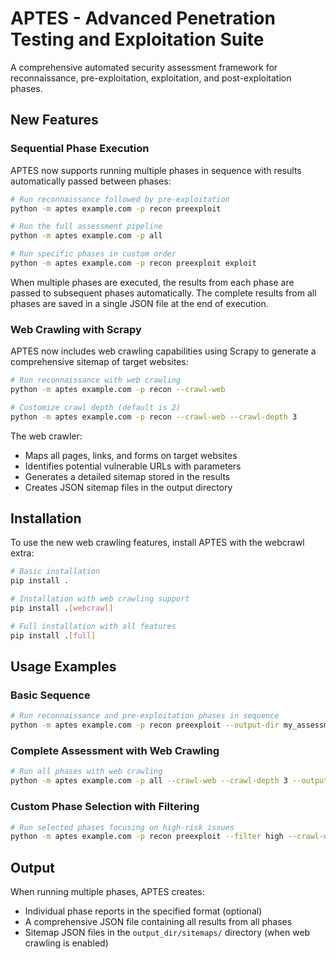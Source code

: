 # APTES - Advanced Penetration Testing and Exploitation Suite

A comprehensive automated security assessment framework for reconnaissance, pre-exploitation, exploitation, and post-exploitation phases.

## New Features

### Sequential Phase Execution

APTES now supports running multiple phases in sequence with results automatically passed between phases:

```bash
# Run reconnaissance followed by pre-exploitation
python -m aptes example.com -p recon preexploit

# Run the full assessment pipeline
python -m aptes example.com -p all

# Run specific phases in custom order
python -m aptes example.com -p recon preexploit exploit
```

When multiple phases are executed, the results from each phase are passed to subsequent phases automatically. The complete results from all phases are saved in a single JSON file at the end of execution.

### Web Crawling with Scrapy

APTES now includes web crawling capabilities using Scrapy to generate a comprehensive sitemap of target websites:

```bash
# Run reconnaissance with web crawling
python -m aptes example.com -p recon --crawl-web

# Customize crawl depth (default is 2)
python -m aptes example.com -p recon --crawl-web --crawl-depth 3
```

The web crawler:
- Maps all pages, links, and forms on target websites
- Identifies potential vulnerable URLs with parameters
- Generates a detailed sitemap stored in the results
- Creates JSON sitemap files in the output directory

## Installation

To use the new web crawling features, install APTES with the webcrawl extra:

```bash
# Basic installation
pip install .

# Installation with web crawling support
pip install .[webcrawl]

# Full installation with all features
pip install .[full]
```

## Usage Examples

### Basic Sequence

```bash
# Run reconnaissance and pre-exploitation phases in sequence
python -m aptes example.com -p recon preexploit --output-dir my_assessment
```

### Complete Assessment with Web Crawling

```bash
# Run all phases with web crawling
python -m aptes example.com -p all --crawl-web --crawl-depth 3 --output-dir full_assessment
```

### Custom Phase Selection with Filtering

```bash
# Run selected phases focusing on high-risk issues
python -m aptes example.com -p recon preexploit --filter high --crawl-web
```

## Output

When running multiple phases, APTES creates:
- Individual phase reports in the specified format (optional)
- A comprehensive JSON file containing all results from all phases
- Sitemap JSON files in the `output_dir/sitemaps/` directory (when web crawling is enabled)
